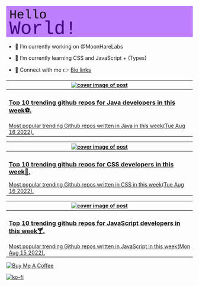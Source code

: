 [![Hello World!](https://github.com/ksenginew/ksenginew/raw/main/header.svg)](#nolink)

- 🔭 I’m currently working on @MoonHareLabs  

- 🌱 I’m currently learning CSS and JavaScript + (Types)    

- 💌 Connect with me 👉 [Bio links](https://ksengine.bio.link)

<!-- blog  posts start -->
<a href="https://dev.to/ksengine/top-10-trending-github-repos-for-java-developers-in-this-week-i5d">
<table>
<thead>
<tr>
<th>
<img src="https://res.cloudinary.com/practicaldev/image/fetch/s---ZOgrF6A--/c_imagga_scale,f_auto,fl_progressive,h_420,q_auto,w_1000/https://images.unsplash.com/photo-1564676677001-92e8f1a0df30%3Fcrop%3Dentropy%26cs%3Dtinysrgb%26fit%3Dmax%26fm%3Djpg%26ixid%3DMnwyODI4ODF8MHwxfHJhbmRvbXx8fHx8fHx8fDE2NjA2NDk4NDI%26ixlib%3Drb-1.2.1%26q%3D80%26w%3D1080" alt="cover image of post" width="500px" height="auto"/>
</th>
</tr>
</thead>
<tbody>
<tr>
<td>
<h3>Top 10 trending github repos for Java developers in this week⚽.</h3>
Most popular trending Github repos written in Java in this week(Tue Aug 16 2022).
</td>
</tr>
</tbody>
</table>
</a>



<a href="https://dev.to/ksengine/top-10-trending-github-repos-for-css-developers-in-this-week-2468">
<table>
<thead>
<tr>
<th>
<img src="https://res.cloudinary.com/practicaldev/image/fetch/s--gNjOJ8hs--/c_imagga_scale,f_auto,fl_progressive,h_420,q_auto,w_1000/https://images.unsplash.com/photo-1624180173355-a5ad93f95701%3Fcrop%3Dentropy%26cs%3Dtinysrgb%26fit%3Dmax%26fm%3Djpg%26ixid%3DMnwyODI4ODF8MHwxfHJhbmRvbXx8fHx8fHx8fDE2NjA2NDk1Njg%26ixlib%3Drb-1.2.1%26q%3D80%26w%3D1080" alt="cover image of post" width="500px" height="auto"/>
</th>
</tr>
</thead>
<tbody>
<tr>
<td>
<h3>Top 10 trending github repos for CSS developers in this week🐷.</h3>
Most popular trending Github repos written in CSS in this week(Tue Aug 16 2022).
</td>
</tr>
</tbody>
</table>
</a>



<a href="https://dev.to/ksengine/top-10-trending-github-repos-for-javascript-developers-in-this-week-bhk">
<table>
<thead>
<tr>
<th>
<img src="https://res.cloudinary.com/practicaldev/image/fetch/s---t8xaDeX--/c_imagga_scale,f_auto,fl_progressive,h_420,q_auto,w_1000/https://images.unsplash.com/photo-1518107616985-bd48230d3b20%3Fcrop%3Dentropy%26cs%3Dtinysrgb%26fit%3Dmax%26fm%3Djpg%26ixid%3DMnwyODI4ODF8MHwxfHJhbmRvbXx8fHx8fHx8fDE2NjA1NjMzODU%26ixlib%3Drb-1.2.1%26q%3D80%26w%3D1080" alt="cover image of post" width="500px" height="auto"/>
</th>
</tr>
</thead>
<tbody>
<tr>
<td>
<h3>Top 10 trending github repos for JavaScript developers in this week🍸.</h3>
Most popular trending Github repos written in JavaScript in this week(Mon Aug 15 2022).
</td>
</tr>
</tbody>
</table>
</a>
<!-- blog  posts end -->

<a href="https://www.buymeacoffee.com/ksengine">
  <img src="https://cdn.buymeacoffee.com/buttons/v2/default-yellow.png" alt="Buy Me A Coffee" width="200px" height="auto"/>
</a>

[![ko-fi](https://ko-fi.com/img/githubbutton_sm.svg)](https://ko-fi.com/D1D473BME)
